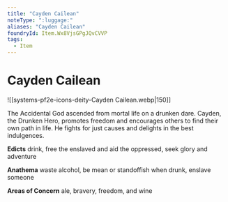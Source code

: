 ```yaml
---
title: "Cayden Cailean"
noteType: ":luggage:"
aliases: "Cayden Cailean"
foundryId: Item.Wx8VjsGPgJQvCVVP
tags:
  - Item
---
```


# Cayden Cailean
![[systems-pf2e-icons-deity-Cayden Cailean.webp|150]]

The Accidental God ascended from mortal life on a drunken dare. Cayden, the Drunken Hero, promotes freedom and encourages others to find their own path in life. He fights for just causes and delights in the best indulgences.

**Edicts** drink, free the enslaved and aid the oppressed, seek glory and adventure

**Anathema** waste alcohol, be mean or standoffish when drunk, enslave someone

**Areas of Concern** ale, bravery, freedom, and wine
